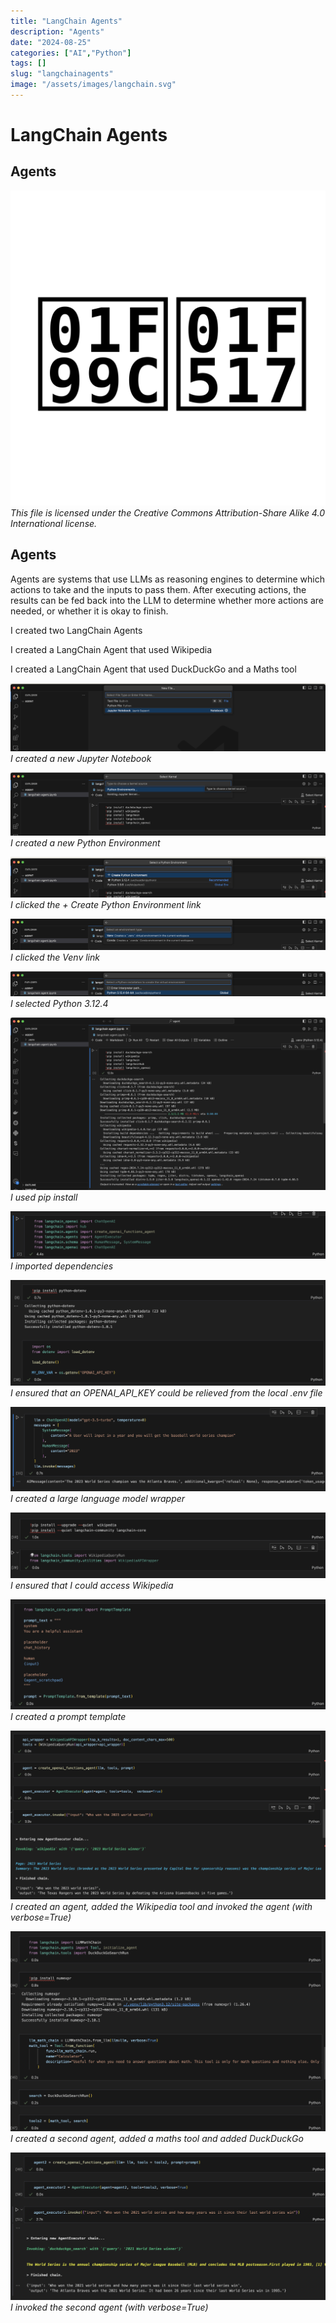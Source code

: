 ```yaml
---
title: "LangChain Agents"
description: "Agents"
date: "2024-08-25"
categories: ["AI","Python"]
tags: []
slug: "langchainagents"
image: "/assets/images/langchain.svg"
---
```


# LangChain Agents

## Agents

![](/assets/images/langchainagents/langchain.svg)
*This file is licensed under the Creative Commons Attribution-Share Alike 4.0 International license.*


## Agents

Agents are systems that use LLMs as reasoning engines to determine which actions to take and the inputs to pass them. After executing actions, the results can be fed back into the LLM to determine whether more actions are needed, or whether it is okay to finish.

I created two LangChain Agents

I created a LangChain Agent that used Wikipedia 

I created a LangChain Agent that used DuckDuckGo and a Maths tool

![](/assets/images/langchainagents/screenshot-2024-08-25-at-4.44.32pm-2136x464.png)
*I created a new Jupyter Notebook*

![](/assets/images/langchainagents/screenshot-2024-08-25-at-4.45.51pm-2136x429.png)
*I created a new Python Environment*

![](/assets/images/langchainagents/screenshot-2024-08-25-at-4.46.29pm-2136x279.png)
*I clicked the + Create Python Environment link*

![](/assets/images/langchainagents/screenshot-2024-08-25-at-4.47.01pm-2136x210.png)
*I clicked the Venv link*

![](/assets/images/langchainagents/screenshot-2024-08-25-at-4.47.26pm-2136x175.png)
*I selected Python 3.12.4*

![](/assets/images/langchainagents/screenshot-2024-08-25-at-4.48.12pm-2136x1170.png)
*I used pip install*

![](/assets/images/langchainagents/screenshot-2024-08-25-at-4.50.45pm-2136x323.png)
*I imported dependencies*

![](/assets/images/langchainagents/screenshot-2024-08-25-at-4.57.23pm-2136x717.png)
*I ensured that an OPENAI_API_KEY could be relieved from the local .env file*

![](/assets/images/langchainagents/screenshot-2024-08-25-at-4.58.00pm-2136x575.png)
*I created a large language model wrapper*

![](/assets/images/langchainagents/screenshot-2024-08-25-at-5.03.41pm-2136x446.png)
*I ensured that I could access Wikipedia*

![](/assets/images/langchainagents/screenshot-2024-08-25-at-5.38.10pm-1536x538.png)
*I created a prompt template*

![](/assets/images/langchainagents/screenshot-2024-08-25-at-6.10.49pm-2136x1147.png)
*I created an agent, added the Wikipedia tool and invoked the agent (with verbose=True)*

![](/assets/images/langchainagents/screenshot-2024-08-25-at-5.39.14pm-1536x974.png)
*I created a second agent, added a maths tool and added DuckDuckGo*

![](/assets/images/langchainagents/screenshot-2024-08-25-at-5.39.53pm-1536x722.png)
*I invoked the second agent (with verbose=True)*
